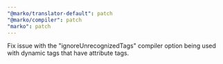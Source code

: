 ```yaml
---
"@marko/translator-default": patch
"@marko/compiler": patch
"marko": patch
---
```


Fix issue with the "ignoreUnrecognizedTags" compiler option being used with dynamic tags that have attribute tags.
